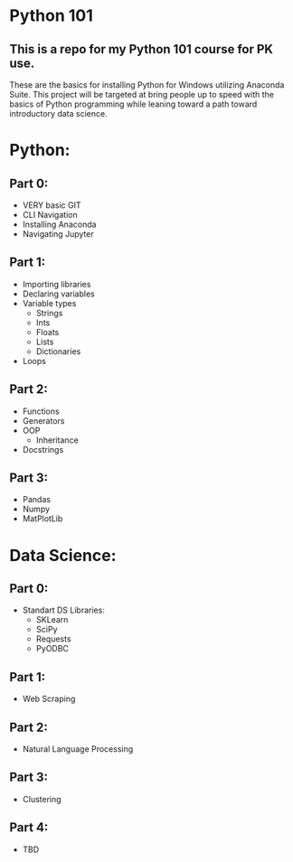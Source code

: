 # Python 101
## This is a repo for my Python 101 course for PK use.

These are the basics for installing Python for Windows utilizing Anaconda Suite. This project will be targeted at bring people up to speed with the basics of Python programming while leaning toward a path toward introductory data science.

# Python:
## Part 0:
* VERY basic GIT
* CLI Navigation
* Installing Anaconda
* Navigating Jupyter

## Part 1:
* Importing libraries
* Declaring variables
* Variable types
	* Strings
	* Ints
	* Floats
	* Lists
	* Dictionaries
* Loops

## Part 2:
* Functions
* Generators
* OOP
	* Inheritance
* Docstrings

## Part 3:
* Pandas
* Numpy
* MatPlotLib

# Data Science:
## Part 0:
* Standart DS Libraries:
	* SKLearn
	* SciPy
	* Requests
	* PyODBC
## Part 1:
* Web Scraping

## Part 2:
* Natural Language Processing

## Part 3:
* Clustering

## Part 4:
* TBD
